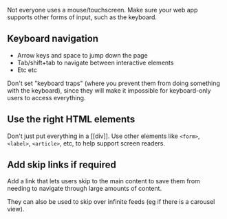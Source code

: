 Not everyone uses a mouse/touchscreen. Make sure your web app supports other forms of input, such as the keyboard.

## Keyboard navigation
- Arrow keys and space to jump down the page
- Tab/shift+tab to navigate between interactive elements
- Etc etc

Don't set "keyboard traps" (where you prevent them from doing something with the keyboard), since they will make it impossible for keyboard-only users to access everything.

## Use the right HTML elements
Don't just put everything in a [[div]]. Use other elements like `<form>`, `<label>`, `<article>`, etc, to help support screen readers.

## Add skip links if required
Add a link that lets users skip to the main content to save them from needing to navigate through large amounts of content.

They can also be used to skip over infinite feeds (eg if there is a carousel view).